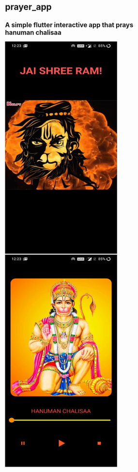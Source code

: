 # prayer_app

## A simple flutter interactive app that prays hanuman chalisaa


<img src="screenshot/Screenshot_20200925-122346.jpg" width="370" height="700">  &nbsp; &nbsp; &nbsp; <img src="screenshot/Screenshot_20200925-122351.jpg" width="370" height="700">



